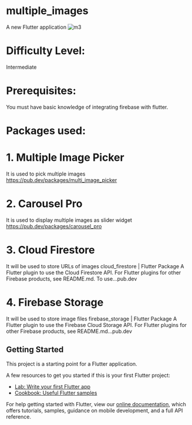 # multiple_images

A new Flutter application
![m3](https://user-images.githubusercontent.com/16588377/72676806-535b2900-3abb-11ea-84b2-b07bc6badfb8.png)
# Difficulty Level:
Intermediate
# Prerequisites:
You must have basic knowledge of integrating firebase with flutter.
# Packages used:
# 1. Multiple Image Picker
It is used to pick multiple images
https://pub.dev/packages/multi_image_picker
# 2. Carousel Pro
It is used to display multiple images as slider widget
https://pub.dev/packages/carousel_pro
# 3. Cloud Firestore  
It will be used to store URLs of images
cloud_firestore | Flutter Package
A Flutter plugin to use the Cloud Firestore API. For Flutter plugins for other Firebase products, see README.md. To use…pub.dev
# 4. Firebase Storage
It will be used to store image files
firebase_storage | Flutter Package
A Flutter plugin to use the Firebase Cloud Storage API. For Flutter plugins for other Firebase products, see README.md…pub.dev

## Getting Started

This project is a starting point for a Flutter application.

A few resources to get you started if this is your first Flutter project:

- [Lab: Write your first Flutter app](https://flutter.dev/docs/get-started/codelab)
- [Cookbook: Useful Flutter samples](https://flutter.dev/docs/cookbook)

For help getting started with Flutter, view our
[online documentation](https://flutter.dev/docs), which offers tutorials,
samples, guidance on mobile development, and a full API reference.
